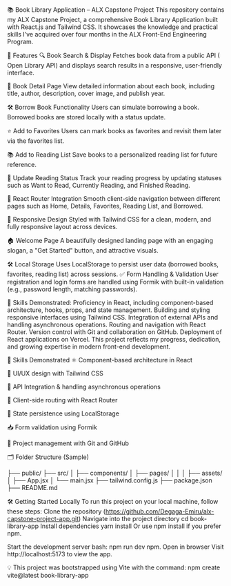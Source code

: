 📚 Book Library Application – ALX Capstone Project
This repository contains my ALX Capstone Project, a comprehensive Book Library Application built with React.js and Tailwind CSS. It showcases the knowledge and practical skills I’ve acquired over four months in the ALX Front-End Engineering Program.

🚀 Features
🔍 Book Search & Display
Fetches book data from a public API ( Open Library API) and displays search results in a responsive, user-friendly interface.

📖 Book Detail Page
View detailed information about each book, including title, author, description, cover image, and publish year.

🛠️ Borrow Book Functionality
Users can simulate borrowing a book. Borrowed books are stored locally with a status update.

⭐ Add to Favorites
Users can mark books as favorites and revisit them later via the favorites list.

📚 Add to Reading List
Save books to a personalized reading list for future reference.

🔄 Update Reading Status
Track your reading progress by updating statuses such as Want to Read, Currently Reading, and Finished Reading.

🧭 React Router Integration
Smooth client-side navigation between different pages such as Home, Details, Favorites, Reading List, and Borrowed.

📱 Responsive Design
Styled with Tailwind CSS for a clean, modern, and fully responsive layout across devices.

🏠 Welcome Page
A beautifully designed landing page with an engaging slogan, a "Get Started" button, and attractive visuals.

🛠️ Local Storage
Uses LocalStorage to persist user data (borrowed books, favorites, reading list) across sessions.
✅ Form Handling & Validation
User registration and login forms are handled using Formik with built-in validation (e.g., password length, matching passwords).

📌 Skills Demonstrated: Proficiency in React, including component-based architecture, hooks, props, and state management. Building and styling responsive interfaces using Tailwind CSS. Integration of external APIs and handling asynchronous operations. Routing and navigation with React Router. Version control with Git and collaboration on GitHub. Deployment of React applications on Vercel. This project reflects my progress, dedication, and growing expertise in modern front-end development.

📌 Skills Demonstrated
⚛️ Component-based architecture in React

🎨 UI/UX design with Tailwind CSS

🔄 API Integration & handling asynchronous operations

🧭 Client-side routing with React Router

💾 State persistence using LocalStorage

📥 Form validation using Formik

🔧 Project management with Git and GitHub



🗂️ Folder Structure (Sample)


├── public/
├── src/
│   ├── components/
│   ├── pages/
│ 
│
│   ├── assets/
│   ├── App.jsx
│   └── main.jsx
├── tailwind.config.js
├── package.json
├── README.md


🛠️ Getting Started Locally
To run this project on your local machine, follow these steps:
Clone the repository
(https://github.com/Degaga-Emiru/alx-capstone-project-app.git)
Navigate into the project directory
cd book-library-app
Install dependencies
yarn install
Or use npm install if you prefer npm.

Start the development server
bash: npm run dev npm.
Open in browser
Visit http://localhost:5173 to view the app.

💡 This project was bootstrapped using Vite with the command:
npm create vite@latest book-library-app

